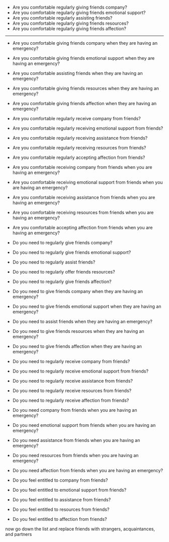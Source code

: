 * Are you comfortable regularly giving friends company?
* Are you comfortable regularly giving friends emotional support?
* Are you comfortable regularly assisting friends?
* Are you comfortable regularly giving friends resources?
* Are you comfortable regularly giving friends affection?




- - -
- Are you comfortable giving friends company when they are having an emergency?
- Are you comfortable giving friends emotional support when they are having an emergency?
- Are you comfortable assisting friends when they are having an emergency?
- Are you comfortable giving friends resources when they are having an emergency?
- Are you comfortable giving friends affection when they are having an emergency?





- Are you comfortable regularly receive company from friends?
- Are you comfortable regularly receiving emotional support from friends?
- Are you comfortable regularly receiving assistance from friends?
- Are you comfortable regularly receiving resources from friends?
- Are you comfortable regularly accepting affection from friends?
- Are you comfortable receiving company from friends when you are having an emergency?
- Are you comfortable receiving emotional support from friends when you are having an emergency?
- Are you comfortable receiving assistance from friends when you are having an emergency?
- Are you comfortable receiving resources from friends when you are having an emergency?
- Are you comfortable accepting affection from friends when you are having an emergency?
- Do you need to regularly give friends company? 
- Do you need to regularly give friends emotional support? 
- Do you need to regularly assist friends? 
- Do you need to regularly offer friends resources? 
- Do you need to regularly give friends affection? 
- Do you need to give friends company when they are having an emergency? 
- Do you need to give friends emotional support when they are having an emergency? 
- Do you need to assist friends when they are having an emergency? 
- Do you need to give friends resources when they are having an emergency? 
- Do you need to give friends affection when they are having an emergency? 
- Do you need to regularly receive company from friends? 
- Do you need to regularly receive emotional support from friends?
- Do you need to regularly receive assistance from friends? 
- Do you need to regularly receive resources from friends?
- Do you need to regularly receive affection from friends? 
- Do you need company from friends when you are having an emergency? 
- Do you need emotional support from friends when you are having an emergency? 
- Do you need assistance from friends when you are having an emergency?
- Do you need resources from friends when you are having an emergency? 
- Do you need affection from friends when you are having an emergency?
- Do you feel entitled to company from friends? 
- Do you feel entitled to emotional support from friends?
- Do you feel entitled to assistance from friends? 
- Do you feel entitled to resources from friends?
- Do you feel entitled to affection from friends? 

now go down the list and replace friends with strangers, acquaintances, and partners
